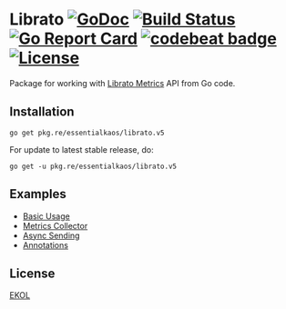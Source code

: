 # Librato [![GoDoc](https://godoc.org/pkg.re/essentialkaos/librato.v5?status.svg)](https://godoc.org/pkg.re/essentialkaos/librato.v5) [![Build Status](https://travis-ci.org/essentialkaos/librato.svg?branch=master)](https://travis-ci.org/essentialkaos/librato) [![Go Report Card](https://goreportcard.com/badge/github.com/essentialkaos/librato)](https://goreportcard.com/report/github.com/essentialkaos/librato) [![codebeat badge](https://codebeat.co/badges/f82e704d-67a7-4c6f-9e5d-1acf058c937b)](https://codebeat.co/projects/github-com-essentialkaos-librato) [![License](https://gh.kaos.io/ekol.svg)](https://essentialkaos.com/ekol)

Package for working with [Librato Metrics](https://www.librato.com) API from Go code.

## Installation

````
go get pkg.re/essentialkaos/librato.v5
````

For update to latest stable release, do:

````
go get -u pkg.re/essentialkaos/librato.v5
````

## Examples

* [Basic Usage](examples/basic_example.go)
* [Metrics Collector](examples/collector_example.go)
* [Async Sending](examples/async_example.go)
* [Annotations](examples/annotations_example.go)

## License

[EKOL](https://essentialkaos.com/ekol)
